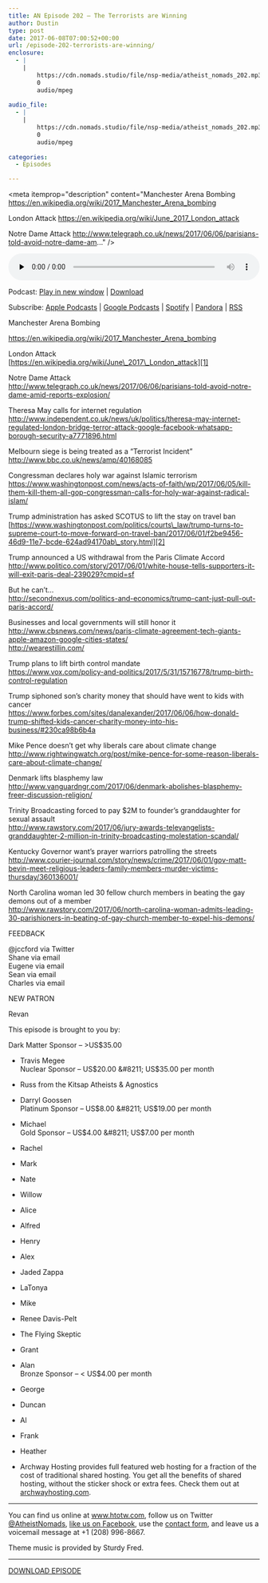 ```yaml
---
title: AN Episode 202 – The Terrorists are Winning
author: Dustin
type: post
date: 2017-06-08T07:00:52+00:00
url: /episode-202-terrorists-are-winning/
enclosure:
  - |
    |
        https://cdn.nomads.studio/file/nsp-media/atheist_nomads_202.mp3
        0
        audio/mpeg
        
audio_file:
  - |
    |
        https://cdn.nomads.studio/file/nsp-media/atheist_nomads_202.mp3
        0
        audio/mpeg
        
categories:
  - Episodes

---
```

<div itemscope itemtype="http://schema.org/AudioObject">
  <meta itemprop="name" content=" episode 202 &#8211; The Terrorists are Winning" />
  
  <meta itemprop="uploadDate" content="2017-06-08T01:00:52-06:00" />
  
  <meta itemprop="encodingFormat" content="audio/mpeg" />
  
  <meta itemprop="description" content="Manchester Arena Bombing
https://en.wikipedia.org/wiki/2017_Manchester_Arena_bombing

London Attack
https://en.wikipedia.org/wiki/June_2017_London_attack

Notre Dame Attack
http://www.telegraph.co.uk/news/2017/06/06/parisians-told-avoid-notre-dame-am..." />
  
  <meta itemprop="contentUrl" content="https://dts.podtrac.com/redirect.mp3/cdn.nomads.studio/file/nsp-media/atheist_nomads_202.mp3" />
  </p> 
  
  <div class="powerpress_player" id="powerpress_player_8465">
    <audio class="wp-audio-shortcode" id="audio-1559-209" preload="none" style="width: 100%;" controls="controls"><source type="audio/mpeg" src="https://dts.podtrac.com/redirect.mp3/cdn.nomads.studio/file/nsp-media/atheist_nomads_202.mp3?_=209" /><a href="https://dts.podtrac.com/redirect.mp3/cdn.nomads.studio/file/nsp-media/atheist_nomads_202.mp3">https://dts.podtrac.com/redirect.mp3/cdn.nomads.studio/file/nsp-media/atheist_nomads_202.mp3</a></audio>
  </div>
</div>

<p class="powerpress_links powerpress_links_mp3">
  Podcast: <a href="https://dts.podtrac.com/redirect.mp3/cdn.nomads.studio/file/nsp-media/atheist_nomads_202.mp3" class="powerpress_link_pinw" target="_blank" title="Play in new window" onclick="return powerpress_pinw('https://htotw.com/?powerpress_pinw=1559-podcast');" rel="nofollow">Play in new window</a> | <a href="https://dts.podtrac.com/redirect.mp3/cdn.nomads.studio/file/nsp-media/atheist_nomads_202.mp3" class="powerpress_link_d" title="Download" rel="nofollow" download="atheist_nomads_202.mp3">Download</a>
</p>

<p class="powerpress_links powerpress_subscribe_links">
  Subscribe: <a href="https://podcasts.apple.com/us/podcast/humanists-take-on-the-world/id530050098?mt=2&ls=1" class="powerpress_link_subscribe powerpress_link_subscribe_itunes" target="_blank" title="Subscribe on Apple Podcasts" rel="nofollow">Apple Podcasts</a> | <a href="https://www.google.com/podcasts?feed=aHR0cDovL2F0aGVpc3Rub21hZHMubGlic3luLmNvbS9yc3M%3D" class="powerpress_link_subscribe powerpress_link_subscribe_googleplay" target="_blank" title="Subscribe on Google Podcasts" rel="nofollow">Google Podcasts</a> | <a href="https://open.spotify.com/show/3LzK2xZGike6Tc1GEMtMbr?si=LieN9SNuTpq96smuaUsH8A" class="powerpress_link_subscribe powerpress_link_subscribe_spotify" target="_blank" title="Subscribe on Spotify" rel="nofollow">Spotify</a> | <a href="https://www.pandora.com/podcast/atheist-nomads/PC:10122?corr=62071012&part=ug" class="powerpress_link_subscribe powerpress_link_subscribe_pandora" target="_blank" title="Subscribe on Pandora" rel="nofollow">Pandora</a> | <a href="https://htotw.com/feed/podcast/" class="powerpress_link_subscribe powerpress_link_subscribe_rss" target="_blank" title="Subscribe via RSS" rel="nofollow">RSS</a>
</p>

<center>
</center>Manchester Arena Bombing

  
<a href="https://en.wikipedia.org/wiki/2017_Manchester_Arena_bombing" target="_blank" rel="noopener noreferrer">https://en.wikipedia.org/wiki/2017_Manchester_Arena_bombing</a>

London Attack  
[https://en.wikipedia.org/wiki/June\_2017\_London_attack][1]

Notre Dame Attack  
<http://www.telegraph.co.uk/news/2017/06/06/parisians-told-avoid-notre-dame-amid-reports-explosion/>

Theresa May calls for internet regulation  
<http://www.independent.co.uk/news/uk/politics/theresa-may-internet-regulated-london-bridge-terror-attack-google-facebook-whatsapp-borough-security-a7771896.html>

Melbourn siege is being treated as a “Terrorist Incident”  
<http://www.bbc.co.uk/news/amp/40168085>

Congressman declares holy war against Islamic terrorism  
<https://www.washingtonpost.com/news/acts-of-faith/wp/2017/06/05/kill-them-kill-them-all-gop-congressman-calls-for-holy-war-against-radical-islam/>

Trump administration has asked SCOTUS to lift the stay on travel ban  
[https://www.washingtonpost.com/politics/courts\_law/trump-turns-to-supreme-court-to-move-forward-on-travel-ban/2017/06/01/f2be9456-46d9-11e7-bcde-624ad94170ab\_story.html][2]

Trump announced a US withdrawal from the Paris Climate Accord  
<http://www.politico.com/story/2017/06/01/white-house-tells-supporters-it-will-exit-paris-deal-239029?cmpid=sf>

But he can’t…  
<http://secondnexus.com/politics-and-economics/trump-cant-just-pull-out-paris-accord/>

Businesses and local governments will still honor it  
<http://www.cbsnews.com/news/paris-climate-agreement-tech-giants-apple-amazon-google-cities-states/>  
<http://wearestillin.com/>

Trump plans to lift birth control mandate  
<https://www.vox.com/policy-and-politics/2017/5/31/15716778/trump-birth-control-regulation>

Trump siphoned son&#8217;s charity money that should have went to kids with cancer  
<https://www.forbes.com/sites/danalexander/2017/06/06/how-donald-trump-shifted-kids-cancer-charity-money-into-his-business/#230ca98b6b4a>

Mike Pence doesn’t get why liberals care about climate change  
<http://www.rightwingwatch.org/post/mike-pence-for-some-reason-liberals-care-about-climate-change/>

Denmark lifts blasphemy law  
<http://www.vanguardngr.com/2017/06/denmark-abolishes-blasphemy-freer-discussion-religion/>

Trinity Broadcasting forced to pay $2M to founder&#8217;s granddaughter for sexual assault  
<http://www.rawstory.com/2017/06/jury-awards-televangelists-granddaughter-2-million-in-trinity-broadcasting-molestation-scandal/>

Kentucky Governor want’s prayer warriors patrolling the streets  
<http://www.courier-journal.com/story/news/crime/2017/06/01/gov-matt-bevin-meet-religious-leaders-family-members-murder-victims-thursday/360136001/>

North Carolina woman led 30 fellow church members in beating the gay demons out of a member  
<http://www.rawstory.com/2017/06/north-carolina-woman-admits-leading-30-parishioners-in-beating-of-gay-church-member-to-expel-his-demons/>

FEEDBACK

@jccford via Twitter  
Shane via email  
Eugene via email  
Sean via email  
Charles via email

NEW PATRON

Revan

This episode is brought to you by:

Dark Matter Sponsor &#8211; >US$35.00  
* Travis Megee  
Nuclear Sponsor &#8211; US$20.00 &#8211; US$35.00 per month  
* Russ from the Kitsap Atheists & Agnostics  
* Darryl Goossen  
Platinum Sponsor &#8211; US$8.00 &#8211; US$19.00 per month  
* Michael  
Gold Sponsor &#8211; US$4.00 &#8211; US$7.00 per month  
* Rachel  
* Mark  
* Nate  
* Willow  
* Alice  
* Alfred  
* Henry  
* Alex  
* Jaded Zappa  
* LaTonya  
* Mike  
* Renee Davis-Pelt  
* The Flying Skeptic  
* Grant  
* Alan  
Bronze Sponsor &#8211; < US$4.00 per month  
* George  
* Duncan  
* Al  
* Frank  
* Heather

* Archway Hosting provides full featured web hosting for a fraction of the cost of traditional shared hosting. You get all the benefits of shared hosting, without the sticker shock or extra fees. Check them out at <a href="http://archwayhosting.com/" target="_blank" rel="noopener noreferrer">archwayhosting.com</a>.

<hr width="500" />

You can find us online at <a href="https://www.htotw.com/" target="_blank" rel="noopener noreferrer">www.htotw.com</a>, follow us on Twitter <a href="https://htotw.com/twitter" target="_blank" rel="noopener noreferrer">@AtheistNomads</a>, <a href="https://htotw.com/facebook" target="_blank" rel="noopener noreferrer">like us on Facebook</a>, use the [contact form](https://htotw.com/contact), and leave us a voicemail message at +1 (208) 996-8667.

Theme music is provided by Sturdy Fred.

<hr width="”500”" />

[DOWNLOAD EPISODE][3]

 [1]: https://en.wikipedia.org/wiki/June_2017_London_attack
 [2]: https://www.washingtonpost.com/politics/courts_law/trump-turns-to-supreme-court-to-move-forward-on-travel-ban/2017/06/01/f2be9456-46d9-11e7-bcde-624ad94170ab_story.html
 [3]: https://dts.podtrac.com/redirect.mp3/cdn.nomads.studio/file/nsp-media/atheist_nomads_202.mp3